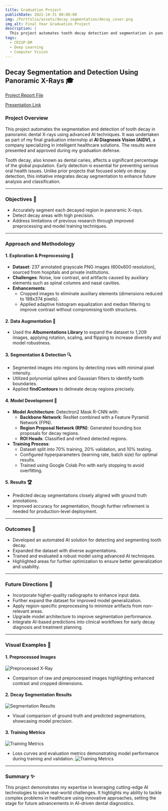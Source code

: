 ```yaml
---
title: Graduation Project
publishDate: 2022-10-31 00:00:00
img: /Portfolio/assets/decay_segmentation/decay_cover.png
img_alt: Final Year Graduation Project
description: |
  This project automates tooth decay detection and segmentation in panoramic X-rays using AI techniques. By employing preprocessing, data augmentation, and a Mask R-CNN model, it enhances diagnostic accuracy and promotes AI integration in dental care.
tags:
  - CRISP-DM
  - Deep Learning
  - Computer Vision
---
```


## Decay Segmentation and Detection Using Panoramic X-Rays 🎓
<a href="/Portfolio/assets/decay_segmentation/Farouk_Jaziri_Decay_Segmentation_and_Detection_Project.pdf" target="_blank" rel="noopener noreferrer">Project Report File</a>  

<a href="https://docs.google.com/presentation/d/e/2PACX-1vR-tgk9MZQ1UwSPiyQJO9mp2HmT77qdUiAVKzI0k_ClIx6znv-Hr08B1fXRYv9sW1T5mWLexdpxE6HR/pub?start=true&loop=true&delayms=3000" target="_blank" rel="noopener noreferrer">Presentation Link</a>  

### Project Overview
This project automates the segmentation and detection of tooth decay in panoramic dental X-rays using advanced AI techniques. It was undertaken as part of my final graduation internship at **AI Diagnosis Vision (AIDV)**, a company specializing in intelligent healthcare solutions. The results were presented and approved during my graduation defense.

Tooth decay, also known as dental caries, affects a significant percentage of the global population. Early detection is essential for preventing serious oral health issues. Unlike prior projects that focused solely on decay detection, this initiative integrates decay segmentation to enhance future analysis and classification.

---

### Objectives 🎯
- Accurately segment each decayed region in panoramic X-rays.
- Detect decay areas with high precision.
- Address limitations of previous research through improved preprocessing and model training techniques.

---

### Approach and Methodology

#### 1. Exploration & Preprocessing 🧪
- **Dataset**: 237 annotated grayscale PNG images (600x600 resolution), sourced from hospitals and private institutions.
- **Challenges**: Noise, low contrast, and artifacts caused by auxiliary elements such as spinal columns and nasal cavities.
- **Enhancements**:
  - Cropped images to eliminate auxiliary elements (dimensions reduced to 188x374 pixels).
  - Applied adaptive histogram equalization and median filtering to improve contrast without compromising tooth structures.

#### 2. Data Augmentation 🔄
- Used the **Albumentations Library** to expand the dataset to 1,209 images, applying rotation, scaling, and flipping to increase diversity and model robustness.

#### 3. Segmentation & Detection 🔍
- Segmented images into regions by detecting rows with minimal pixel intensity.
- Utilized polynomial splines and Gaussian filters to identify tooth boundaries.
- Applied **findContours** to delineate decay regions precisely.

#### 4. Model Development 🤖
- **Model Architecture**: Detectron2 Mask R-CNN with:
  - **Backbone Network**: ResNet combined with a Feature Pyramid Network (FPN).
  - **Region Proposal Network (RPN)**: Generated bounding box proposals for decay regions.
  - **ROI Heads**: Classified and refined detected regions.
- **Training Process**:
  - Dataset split into 70% training, 20% validation, and 10% testing.
  - Configured hyperparameters (learning rate, batch size) for optimal results.
  - Trained using Google Colab Pro with early stopping to avoid overfitting.

#### 5. Results 🏆
- Predicted decay segmentations closely aligned with ground truth annotations.
- Improved accuracy for segmentation, though further refinement is needed for production-level deployment.

---

### Outcomes 🚀
- Developed an automated AI solution for detecting and segmenting tooth decay.
- Expanded the dataset with diverse augmentations.
- Trained and evaluated a robust model using advanced AI techniques.
- Highlighted areas for further optimization to ensure better generalization and usability.

---

### Future Directions 🔮
- Incorporate higher-quality radiographs to enhance input data.
- Further expand the dataset for improved model generalization.
- Apply region-specific preprocessing to minimize artifacts from non-relevant areas.
- Upgrade model architecture to improve segmentation performance.
- Integrate AI-based predictions into clinical workflows for early decay diagnosis and treatment planning.

---

### Visual Examples 📸
#### **1. Preprocessed Images**
![Preprocessed X-Ray](/Portfolio/assets/decay_segmentation/Processing_results.png)
- Comparison of raw and preprocessed images highlighting enhanced contrast and cropped dimensions.

#### **2. Decay Segmentation Results**
![Segmentation Results](/Portfolio/assets/decay_segmentation/Segmentation_results.png)
- Visual comparison of ground truth and predicted segmentations, showcasing model precision.

#### **3. Training Metrics**
![Training Metrics](/Portfolio/assets/decay_segmentation/Training.png)
- Loss curves and evaluation metrics demonstrating model performance during training and validation.
![Training Metrics](/Portfolio/assets/decay_segmentation/Training_results.png)

---

### Summary ✨
This project demonstrates my expertise in leveraging cutting-edge AI technologies to solve real-world challenges. It highlights my ability to tackle complex problems in healthcare using innovative approaches, setting the stage for future advancements in AI-driven dental diagnostics.
